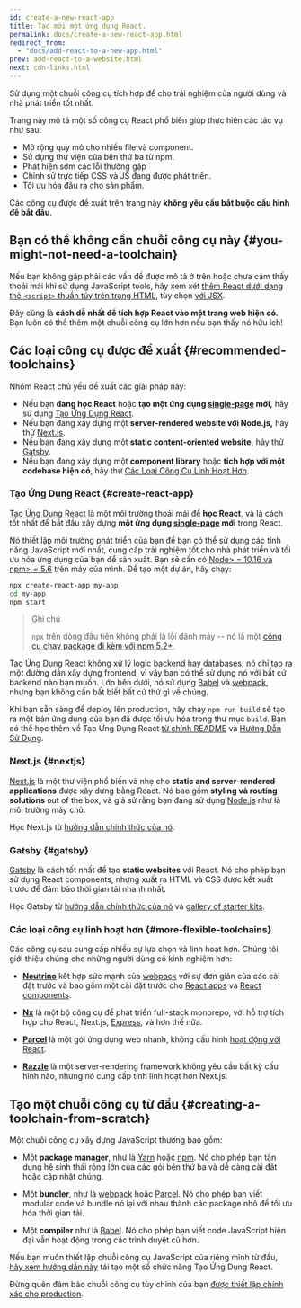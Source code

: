 ```yaml
---
id: create-a-new-react-app
title: Tạo mới một ứng dụng React.
permalink: docs/create-a-new-react-app.html
redirect_from:
  - "docs/add-react-to-a-new-app.html"
prev: add-react-to-a-website.html
next: cdn-links.html
---
```


Sử dụng một chuỗi công cụ tích hợp để cho trải nghiệm của người dùng và nhà phát triển tốt nhất.

Trang này mô tả một số công cụ React phổ biến giúp thực hiện các tác vụ như sau:

* Mở rộng quy mô cho nhiều file và component.
* Sử dụng thư viện của bên thứ ba từ npm.
* Phát hiện sớm các lỗi thường gặp
* Chỉnh sử trực tiếp CSS và JS đang được phát triển.
* Tối ưu hóa đầu ra cho sản phẩm.

Các công cụ được đề xuất trên trang này **không yêu cầu bắt buộc cấu hình để bắt đầu**.

## Bạn có thể không cần chuỗi công cụ này {#you-might-not-need-a-toolchain}

Nếu bạn không gặp phải các vấn đề được mô tả ở trên hoặc chưa cảm thấy thoải mái khi sử dụng JavaScript tools, hãy xem xét [thêm React dưới dạng thẻ `<script>` thuần túy trên trang HTML](/docs/add-react-to-a-website.html), tùy chọn [với JSX](/docs/add-react-to-a-website.html#optional-try-react-with-jsx).

Đây cũng là **cách dễ nhất để tích hợp React vào một trang web hiện có.** Bạn luôn có thể thêm một chuỗi công cụ lớn hơn nếu bạn thấy nó hữu ích!

## Các loại công cụ được đề xuất {#recommended-toolchains}

Nhóm React chủ yếu đề xuất các giải pháp này:

- Nếu bạn **đang học React** hoặc **tạo một ứng dụng [single-page](/docs/glossary.html#single-page-application) mới,** hãy sử dụng [Tạo Ứng Dụng React](#create-react-app).
- Nếu bạn đang xây dựng một **server-rendered website với Node.js,** hãy thử [Next.js](#nextjs).
- Nếu bạn đang xây dựng một **static content-oriented website,** hãy thử [Gatsby](#gatsby).
- Nếu bạn đang xây dựng một **component library** hoặc **tích hợp với một codebase hiện có**, hãy thử [Các Loại Công Cụ Linh Hoạt Hơn](#more-flexible-toolchains).

### Tạo Ứng Dụng React {#create-react-app}

[Tạo Ứng Dụng React](https://github.com/facebookincubator/create-react-app) là một môi trường thoải mái để **học React**, và là cách tốt nhất để bắt đầu xây dựng **một ứng dụng [single-page](/docs/glossary.html#single-page-application) mới** trong React.

Nó thiết lập môi trường phát triển của bạn để bạn có thể sử dụng các tính năng JavaScript mới nhất, cung cấp trải nghiệm tốt cho nhà phát triển và tối ưu hóa ứng dụng của bạn để sản xuất. Bạn sẽ cần có [Node> = 10.16 và npm> = 5.6](https://nodejs.org/en/) trên máy của mình. Để tạo một dự án, hãy chạy:

```bash
npx create-react-app my-app
cd my-app
npm start
```

>Ghi chú
>
>`npx` trên dòng đầu tiên không phải là lỗi đánh máy -- nó là một [công cụ chạy package đi kèm với npm 5.2+](https://medium.com/@maybekatz/introducing-npx-an-npm-package-runner-55f7d4bd282b).

Tạo Ứng Dụng React không xử lý logic backend hay databases; nó chỉ tạo ra một đường dẫn xây dựng frontend, vì vậy bạn có thể sử dụng nó với bất cứ backend nào bạn muốn. Lớp bên dưới, nó sử dụng [Babel](https://babeljs.io/) và [webpack](https://webpack.js.org/), nhưng bạn không cần bất biết bất cứ thứ gì về chúng.

Khi bạn sẵn sàng để deploy lên production, hãy chạy `npm run build` sẽ tạo ra một bản ứng dụng của bạn đã được tối ưu hóa trong thư mục `build`. Bạn có thể học thêm về Tạo Ứng Dụng React [từ chính README](https://github.com/facebookincubator/create-react-app#create-react-app--) và [Hướng Dẫn Sử Dụng](https://facebook.github.io/create-react-app/).

### Next.js {#nextjs}

[Next.js](https://nextjs.org/) là một thư viện phổ biến và nhẹ cho **static and server‑rendered applications** được xây dựng bằng React. Nó bao gồm **styling và routing solutions** out of the box, và giả sử rằng bạn đang sử dụng [Node.js](https://nodejs.org/) như là môi trường máy chủ.

Học Next.js từ [hướng dẫn chính thức của nó](https://nextjs.org/learn/).

### Gatsby {#gatsby}

[Gatsby](https://www.gatsbyjs.org/) là cách tốt nhất để tạo **static websites** với React. Nó cho phép bạn sử dụng React components, nhưng xuất ra HTML và CSS được kết xuất trước để đảm bảo thời gian tải nhanh nhất.

Học Gatsby từ [hướng dẫn chính thức của nó](https://www.gatsbyjs.org/docs/) và [gallery of starter kits](https://www.gatsbyjs.org/docs/gatsby-starters/).

### Các loại công cụ linh hoạt hơn {#more-flexible-toolchains}

Các công cụ sau cung cấp nhiều sự lựa chọn và linh hoạt hơn. Chúng tôi giới thiệu chúng cho những người dùng có kinh nghiệm hơn:

- **[Neutrino](https://neutrinojs.org/)** kết hợp sức mạnh của [webpack](https://webpack.js.org/) với sự đơn giản của các cài đặt trước và bao gồm một cài đặt trước cho [React apps](https://neutrinojs.org/packages/react/) và [React components](https://neutrinojs.org/packages/react-components/).

- **[Nx](https://nx.dev/react)** là một bộ công cụ để phát triển full-stack monorepo, với hỗ trợ tích hợp cho React, Next.js, [Express](https://expressjs.com/), và hơn thế nữa.

- **[Parcel](https://parceljs.org/)** là một gói ứng dụng web nhanh, không cấu hình [hoạt động với React](https://parceljs.org/recipes.html#react).

- **[Razzle](https://github.com/jaredpalmer/razzle)** là một server-rendering framework không yêu cầu bất kỳ cấu hình nào, nhưng nó cung cấp tính linh hoạt hơn Next.js.

## Tạo một chuỗi công cụ từ đầu {#creating-a-toolchain-from-scratch}

Một chuỗi công cụ xây dựng JavaScript thường bao gồm:

* Một **package manager**, như là [Yarn](https://yarnpkg.com/) hoặc [npm](https://www.npmjs.com/). Nó cho phép bạn tận dụng hệ sinh thái rộng lớn của các gói bên thứ ba và dễ dàng cài đặt hoặc cập nhật chúng.

* Một **bundler**, như là [webpack](https://webpack.js.org/) hoặc [Parcel](https://parceljs.org/). Nó cho phép bạn viết modular code và bundle nó lại với nhau thành các package nhỏ để tối ưu hóa thời gian tải.

* Một **compiler** như là [Babel](https://babeljs.io/). Nó cho phép bạn viết code JavaScript hiện đại vẫn hoạt động trong các trình duyệt cũ hơn.

Nếu bạn muốn thiết lập chuỗi công cụ JavaScript của riêng mình từ đầu, [hãy xem hướng dẫn này](https://blog.usejournal.com/creating-a-react-app-from-scratch-f3c693b84658) tái tạo một số chức năng Tạo Ứng Dụng React.

Đừng quên đảm bảo chuỗi công cụ tùy chỉnh của bạn [được thiết lập chính xác cho production](/docs/optimizing-performance.html#use-the-production-build).
